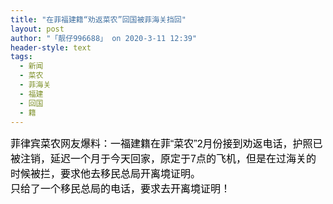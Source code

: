 ```yaml
---
title: "在菲福建籍“劝返菜农”回国被菲海关挡回"
layout: post
author: "「靓仔996688」 on 2020-3-11 12:39"
header-style: text
tags:
  - 新闻
  - 菜农
  - 菲海关
  - 福建
  - 回国
  - 籍
---
```


<head></head>
<body>
 <font color="#000"><font face="微软雅黑, Tahoma, Helvetica, Arial, 宋体, sans-serif"><font style="font-size:16px">菲律宾菜农网友爆料：一福建籍在菲“菜农”2月份接到劝返电话，护照已被注销，延迟一个月于今天回家，原定于7点的飞机，但是在过海关的时候被拦，要求他去移民总局开离境证明。</font></font></font>
 <br> 
 <font color="#000"><font face="微软雅黑, Tahoma, Helvetica, Arial, 宋体, sans-serif"><font style="font-size:16px">只给了一个移民总局的电话，要求去开离境证明！</font></font></font>
 <br>
</body>


